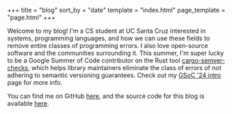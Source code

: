 +++
title = "blog"
sort_by = "date"
template = "index.html"
page_template = "page.html"
+++

Welcome to my blog! I'm a CS student at UC Santa Cruz interested in systems, programming languages, and how we can use these fields to remove entire classes of programming errors.  I also love open-source software and the communities surrounding it.  This summer, I'm super lucky to be a Google Summer of Code contributor on the Rust tool [cargo-semver-checks](https://github.com/obi1kenobi/cargo-semver-checks), which helps library maintainers eliminate the class of errors of not adhering to semantic versioning guarantees.  Check out my [GSoC '24 intro](@/gsoc-24-intro.md) page for more info.

You can find me on GitHub [here](https://github.com/suaviloquence), and the source code for this blog is available [here](https://github.com/suaviloquence/blog).
